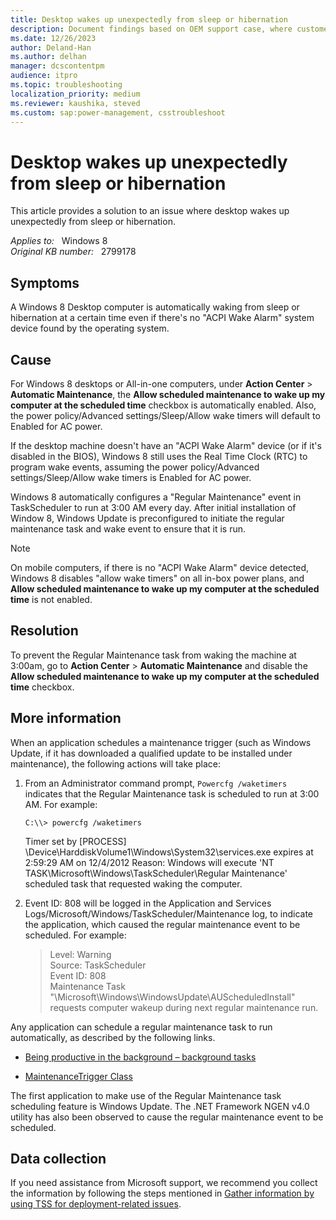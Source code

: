 ```yaml
---
title: Desktop wakes up unexpectedly from sleep or hibernation
description: Document findings based on OEM support case, where customer observed unexpected wake behavior. Provide information on how to track down the source of wake events, and related information.
ms.date: 12/26/2023
author: Deland-Han
ms.author: delhan
manager: dcscontentpm
audience: itpro
ms.topic: troubleshooting
localization_priority: medium
ms.reviewer: kaushika, steved
ms.custom: sap:power-management, csstroubleshoot
---
```

# Desktop wakes up unexpectedly from sleep or hibernation

This article provides a solution to an issue where desktop wakes up unexpectedly from sleep or hibernation.

_Applies to:_ &nbsp; Windows 8  
_Original KB number:_ &nbsp; 2799178

## Symptoms

A Windows 8 Desktop computer is automatically waking from sleep or hibernation at a certain time even if there's no "ACPI Wake Alarm" system device found by the operating system.

## Cause

For Windows 8 desktops or All-in-one computers, under **Action Center** > **Automatic Maintenance**, the **Allow scheduled maintenance to wake up my computer at the scheduled time** checkbox is automatically enabled. Also, the power policy/Advanced settings/Sleep/Allow wake timers will default to Enabled for AC power.

If the desktop machine doesn't have an "ACPI Wake Alarm" device (or if it's disabled in the BIOS), Windows 8 still uses the Real Time Clock (RTC) to program wake events, assuming the power policy/Advanced settings/Sleep/Allow wake timers is Enabled for AC power.

Windows 8 automatically configures a "Regular Maintenance" event in TaskScheduler to run at 3:00 AM every day. After initial installation of Window 8, Windows Update is preconfigured to initiate the regular maintenance task and wake event to ensure that it is run.

>[!NOTE]
 On mobile computers, if there is no "ACPI Wake Alarm" device detected, Windows 8 disables "allow wake timers" on all in-box power plans, and **Allow scheduled maintenance to wake up my computer at the scheduled time** is not enabled.

## Resolution

To prevent the Regular Maintenance task from waking the machine at 3:00am, go to **Action Center** > **Automatic Maintenance** and disable the **Allow scheduled maintenance to wake up my computer at the scheduled time** checkbox.

## More information

When an application schedules a maintenance trigger (such as Windows Update, if it has downloaded a qualified update to be installed under maintenance), the following actions will take place:

1. From an Administrator command prompt, `Powercfg /waketimers` indicates that the Regular Maintenance task is scheduled to run at 3:00 AM. For example:

    ```console
    C:\\> powercfg /waketimers
    ```

    Timer set by [PROCESS] \\Device\\HarddiskVolume1\\Windows\\System32\\services.exe expires at 2:59:29 AM on 12/4/2012
    Reason: Windows will execute 'NT TASK\\Microsoft\\Windows\\TaskScheduler\\Regular Maintenance' scheduled task that requested waking the computer.

2. Event ID: 808 will be logged in the Application and Services Logs/Microsoft/Windows/TaskScheduler/Maintenance log, to indicate the application, which caused the regular maintenance event to be scheduled. For example:

    > Level: Warning  
    Source: TaskScheduler  
    Event ID: 808  
    Maintenance Task "\\Microsoft\\Windows\\WindowsUpdate\\AUScheduledInstall" requests computer wakeup during next regular maintenance run.

Any application can schedule a regular maintenance task to run automatically, as described by the following links.

- [Being productive in the background – background tasks](/archive/blogs/windowsappdev/being-productive-in-the-background-background-tasks)

- [MaintenanceTrigger Class](/uwp/api/Windows.ApplicationModel.Background.MaintenanceTrigger)  

The first application to make use of the Regular Maintenance task scheduling feature is Windows Update. The .NET Framework NGEN v4.0 utility has also been observed to cause the regular maintenance event to be scheduled.

## Data collection

If you need assistance from Microsoft support, we recommend you collect the information by following the steps mentioned in [Gather information by using TSS for deployment-related issues](../windows-troubleshooters/gather-information-using-tss-deployment.md).
